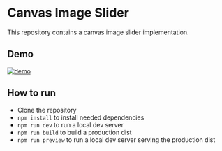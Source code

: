 # Canvas Image Slider

This repository contains a canvas image slider implementation.

## Demo

[![demo](https://img.youtube.com/vi/4bkVBE5Yyyk/maxresdefault.jpg)](https://youtu.be/4bkVBE5Yyyk)

## How to run
- Clone the repository
- `npm install` to install needed dependencies
- `npm run dev` to run a local dev server
- `npm run build` to build a production dist
- `npm run preview` to run a local dev server serving the production dist
